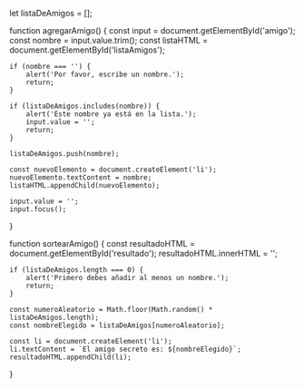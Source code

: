 let listaDeAmigos = [];

function agregarAmigo() {
    const input = document.getElementById('amigo');
    const nombre = input.value.trim();
    const listaHTML = document.getElementById('listaAmigos');

    if (nombre === '') {
        alert('Por favor, escribe un nombre.');
        return;
    }

    if (listaDeAmigos.includes(nombre)) {
        alert('Este nombre ya está en la lista.');
        input.value = '';
        return;
    }

    listaDeAmigos.push(nombre);

    const nuevoElemento = document.createElement('li');
    nuevoElemento.textContent = nombre;
    listaHTML.appendChild(nuevoElemento);

    input.value = '';
    input.focus();
}

function sortearAmigo() {
    const resultadoHTML = document.getElementById('resultado');
    resultadoHTML.innerHTML = '';

    if (listaDeAmigos.length === 0) {
        alert('Primero debes añadir al menos un nombre.');
        return;
    }

    const numeroAleatorio = Math.floor(Math.random() * listaDeAmigos.length);
    const nombreElegido = listaDeAmigos[numeroAleatorio];

    const li = document.createElement('li');
    li.textContent = `El amigo secreto es: ${nombreElegido}`;
    resultadoHTML.appendChild(li);
}
